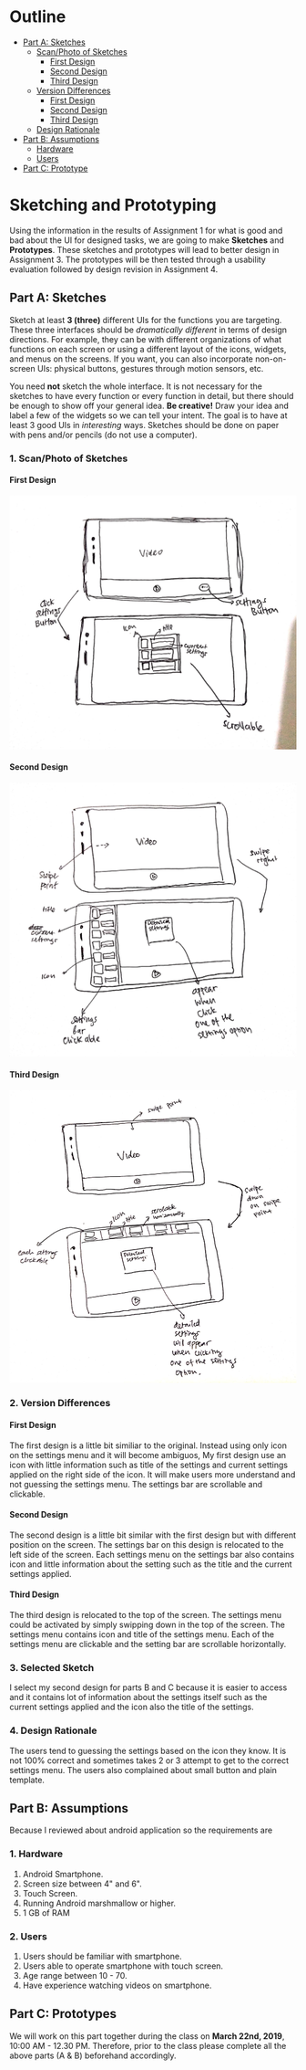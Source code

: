 # Outline
- [Part A: Sketches](#part-a-sketches)  
    - [Scan/Photo of Sketches](#1-scan/photo-of-sketches)
        - [First Design](#first-design)
        - [Second Design](#second-design)
        - [Third Design](#third-design)
    - [Version Differences](#2-version-differences)
        - [First Design](#first-design-1)
        - [Second Design](#second-design-1)
        - [Third Design](#third-design-1)
    - [Design Rationale](#4-design-rationale)
- [Part B: Assumptions](#part-b-assumptions) 
    - [Hardware](#1-hardware)
    - [Users](#2-users)
- [Part C: Prototype](#part-c-prototypes)

# Sketching and Prototyping
Using the information in the results of Assignment 1 for what is good and bad about the UI for designed tasks, we are going to make **Sketches** and **Prototypes**. These sketches and prototypes will lead to better design in Assignment 3. The prototypes will be then tested through a usability evaluation followed by design revision in Assignment 4.

## Part A: Sketches
Sketch at least **3 (three)** different UIs for the functions you are targeting. These three interfaces should be _dramatically different_ in terms of design directions. For example, they can be with different organizations of what functions on each screen or using a different layout of the icons, widgets, and menus on the screens. If you want, you can also incorporate non-on-screen UIs: physical buttons, gestures through motion sensors, etc.

You need **not** sketch the whole interface. It is not necessary for the sketches to have every function or every function in detail, but there should be enough to show off your general idea. **Be creative!** Draw your idea and label a few of the widgets so we can tell your intent. The goal is to have at least 3 good UIs in *interesting* ways. Sketches should be done on paper with pens and/or pencils (do not use a computer).

### 1. Scan/Photo of Sketches
#### First Design
![Scan/Photo of Sketches](src/Desain1.jpg)

#### Second Design
![Scan/Photo of Sketches](src/Desain2.jpg)

#### Third Design
![Scan/Photo of Sketches](src/Desain3.jpg)

### 2. Version Differences

#### First Design
The first design is a little bit similiar to the original. Instead using only icon on the settings menu and it will become ambiguos, My first design use an icon with little information such as title of the settings and current settings applied on the right side of the icon. It will make users more understand and not guessing the settings menu. The settings bar are scrollable and clickable.

#### Second Design
The second design is a little bit similar with the first design but with different position on the screen. The settings bar on this design is relocated to the left side of the screen. Each settings menu on the settings bar also contains icon and little information about the setting such as the title and the current settings applied.

#### Third Design
The third design is relocated to the top of the screen. The settings menu could be activated by simply swipping down in the top of the screen. The settings menu contains icon and title of the settings menu. Each of the settings menu are clickable and the setting bar are scrollable horizontally. 

### 3. Selected Sketch
I select my second design for parts B and C because it is easier to access and it contains lot of information about the settings itself such as the current settings applied and the icon also the title of the settings.

### 4. Design Rationale
The users tend to guessing the settings based on the icon they know. It is not 100% correct and sometimes takes 2 or 3 attempt to get to the correct settings menu. The users also complained about small button and plain template.

## Part B: Assumptions
Because I reviewed about android application so the requirements are
### 1. Hardware
1. Android Smartphone.
2. Screen size between 4" and 6".
3. Touch Screen.
4. Running Android marshmallow or higher.
5. 1 GB of RAM

### 2. Users
1. Users should be familiar with smartphone.
2. Users able to operate smartphone with touch screen.
3. Age range between 10 - 70.
4. Have experience watching videos on smartphone.

## Part C: Prototypes
We will work on this part together during the class on **March 22nd, 2019**, 10:00 AM - 12.30 PM. Therefore, prior to the class please complete all the above parts (A & B) beforehand accordingly.
